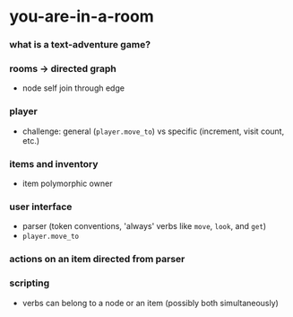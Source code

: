 # you-are-in-a-room

### what is a text-adventure game?

### rooms -> directed graph
- node self join through edge

### player
- challenge: general (`player.move_to`) vs specific (increment, visit count, etc.)

### items and inventory
- item polymorphic owner

### user interface
- parser (token conventions, 'always' verbs like `move`, `look`, and `get`)
- `player.move_to`

### actions on an item directed from parser

### scripting
- verbs can belong to a node or an item (possibly both simultaneously)
